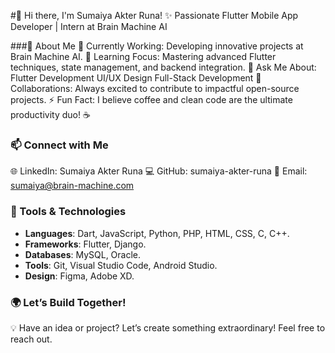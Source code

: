 #👋 Hi there, I'm Sumaiya Akter Runa!
✨ Passionate Flutter Mobile App Developer | Intern at Brain Machine AI

###🌟 About Me
🔭 Currently Working: Developing innovative projects at Brain Machine AI.
🌱 Learning Focus: Mastering advanced Flutter techniques, state management, and backend integration.
💬 Ask Me About:
Flutter Development
UI/UX Design
Full-Stack Development
👯 Collaborations: Always excited to contribute to impactful open-source projects.
⚡ Fun Fact: I believe coffee and clean code are the ultimate productivity duo! ☕ 

### 📫 Connect with Me
🌐 LinkedIn: Sumaiya Akter Runa
💻 GitHub: sumaiya-akter-runa
📧 Email: sumaiya@brain-machine.com 

### 🚀 Tools & Technologies  
- **Languages**: Dart, JavaScript, Python, PHP, HTML, CSS, C, C++.  
- **Frameworks**: Flutter, Django.  
- **Databases**: MySQL, Oracle.  
- **Tools**: Git, Visual Studio Code, Android Studio.  
- **Design**: Figma, Adobe XD.  

### 🌍 Let’s Build Together!
💡 Have an idea or project? Let’s create something extraordinary! Feel free to reach out. 


